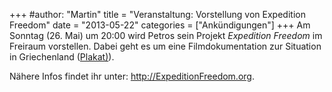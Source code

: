 +++
#author: "Martin"
title = "Veranstaltung: Vorstellung von Expedition Freedom"
date = "2013-05-22"
categories = ["Ankündigungen"]
+++
Am Sonntag (26. Mai) um 20:00 wird Petros sein Projekt _Expedition Freedom_ im
Freiraum vorstellen. Dabei geht es um eine Filmdokumentation zur Situation in
Griechenland ([Plakat)](/uploads/2013/05/poster-GER-ULM-hs.pdf)).

Nähere Infos findet ihr unter: <http://ExpeditionFreedom.org>.

